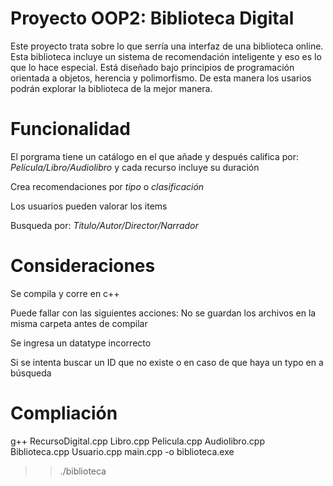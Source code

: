 # Proyecto OOP2: Biblioteca Digital

Este proyecto trata sobre lo que serría una interfaz de una biblioteca online. Esta biblioteca incluye un sistema de recomendación inteligente y eso es lo que lo hace especial. Está diseñado bajo principios de programación orientada a objetos, herencia y polimorfismo. De esta manera los usarios podrán explorar la biblioteca de la mejor manera.

# Funcionalidad

El porgrama tiene un catálogo en el que añade y después califica por: _Película/Libro/Audiolibro_ y cada recurso incluye su duración

Crea recomendaciones por _tipo_ o _clasificación_

Los usuarios pueden valorar los items

Busqueda por: _Título/Autor/Director/Narrador_

# Consideraciones

Se compila y corre en c++

Puede fallar con las siguientes acciones:
No se guardan los archivos en la misma carpeta antes de compilar

Se ingresa un datatype incorrecto

Si se intenta buscar un ID que no existe o en caso de que haya un typo en a búsqueda

# Compliación
g++ RecursoDigital.cpp Libro.cpp Pelicula.cpp Audiolibro.cpp Biblioteca.cpp Usuario.cpp main.cpp -o biblioteca.exe
>> ./biblioteca
